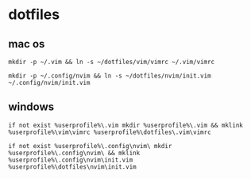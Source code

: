 # dotfiles
## mac os
```console
mkdir -p ~/.vim && ln -s ~/dotfiles/vim/vimrc ~/.vim/vimrc
```
```console
mkdir -p ~/.config/nvim && ln -s ~/dotfiles/nvim/init.vim ~/.config/nvim/init.vim
```

## windows
```console
if not exist %userprofile%\.vim mkdir %userprofile%\.vim && mklink %userprofile%\vim\vimrc %userprofile%\dotfiles\.vim\vimrc
```

```console
if not exist %userprofile%\.config\nvim\ mkdir %userprofile%\.config\nvim\ && mklink %userprofile%\.config\nvim\init.vim %userprofile%\dotfiles\nvim\init.vim
```
